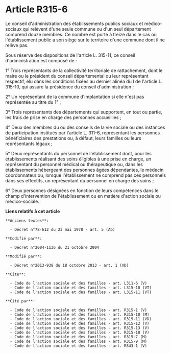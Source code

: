 # Article R315-6

Le conseil d'administration des établissements publics sociaux et médico-sociaux qui relèvent d'une seule commune ou d'un
seul département comprend douze membres. Ce nombre est porté à treize dans le cas où l'établissement public a son siège sur
le territoire d'une commune dont il ne relève pas. 

Sous réserve des dispositions de l'article L. 315-11, ce conseil d'administration est composé de : 

1° Trois représentants de la collectivité territoriale de rattachement, dont le maire ou le président du conseil
départemental ou leur représentant respectif, élu dans les conditions fixées au dernier alinéa du I de l'article L. 315-10,
qui assure la présidence du conseil d'administration ; 

2° Un représentant de la commune d'implantation si elle n'est pas représentée au titre du 1° ; 

3° Trois représentants des départements qui supportent, en tout ou partie, les frais de prise en charge des personnes
accueillies ; 

4° Deux des membres du ou des conseils de la vie sociale ou des instances de participation institués par l'article L. 311-6,
représentant les personnes bénéficiaires des prestations ou, à défaut, leurs familles ou leurs représentants légaux ; 

5° Deux représentants du personnel de l'établissement dont, pour les établissements réalisant des soins éligibles à une prise
en charge, un représentant du personnel médical ou thérapeutique ou, dans les établissements hébergeant des personnes âgées
dépendantes, le médecin coordonnateur ou, lorsque l'établissement ne comprend pas ces personnels dans ses effectifs, un
représentant du personnel en charge des soins ; 

6° Deux personnes désignées en fonction de leurs compétences dans le champ d'intervention de l'établissement ou en matière
d'action sociale ou médico-sociale.

**Liens relatifs à cet article**

	**Anciens textes**:

	  - Décret n°78-612 du 23 mai 1978 - art. 5 (Ab)

	**Codifié par**:

	  - Décret n°2004-1136 du 21 octobre 2004

	**Modifié par**:

	  - Décret n°2013-938 du 18 octobre 2013 - art. 1 (VD)

	**Cite**:

	  - Code de l'action sociale et des familles - art. L311-6 (V)
	  - Code de l'action sociale et des familles - art. L315-10 (VT)
	  - Code de l'action sociale et des familles - art. L315-11 (VT)

	**Cité par**:

	  - Code de l'action sociale et des familles - art. R315-1 (V)
	  - Code de l'action sociale et des familles - art. R315-10 (M)
	  - Code de l'action sociale et des familles - art. R315-11 (VD)
	  - Code de l'action sociale et des familles - art. R315-12 (V)
	  - Code de l'action sociale et des familles - art. R315-13 (V)
	  - Code de l'action sociale et des familles - art. R315-18 (V)
	  - Code de l'action sociale et des familles - art. R315-7 (M)
	  - Code de l'action sociale et des familles - art. R315-9 (M)
	  - Code de l'action sociale et des familles - art. R543-1 (V)
